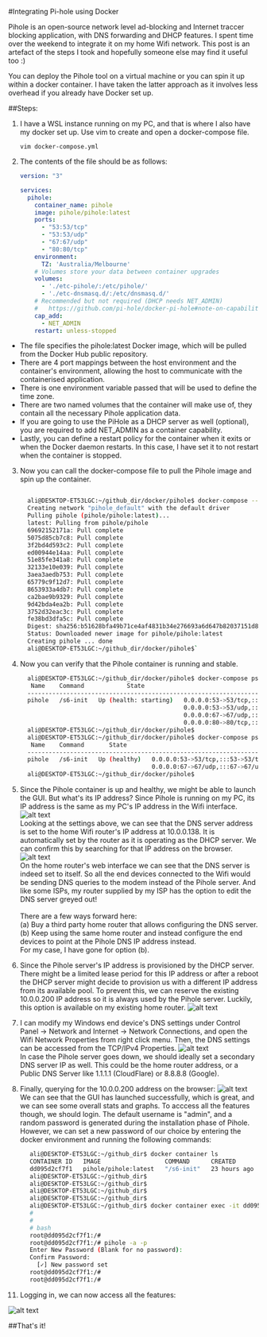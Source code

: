 #Integrating Pi-hole using Docker

Pihole is an open-source network level ad-blocking and Internet traccer blocking application, with DNS forwarding and DHCP features. I spent time over the weekend to integrate it on my home Wifi network. This post is an artefact of the steps I took and hopefully someone else may find it useful too :)

You can deploy the Pihole tool on a virtual machine or you can spin it up within a docker container. I have taken the latter approach as it involves less overhead if you already have Docker set up.

##Steps:
1. I have a WSL instance running on my PC, and that is where I also have my docker set up. Use vim to create and open a docker-compose file. 

    `vim docker-compose.yml`
2. The contents of the file should be as follows:
    ```yaml
    version: "3"
    
    services:
      pihole:
        container_name: pihole
        image: pihole/pihole:latest
        ports:
          - "53:53/tcp"
          - "53:53/udp"
          - "67:67/udp"
          - "80:80/tcp"
        environment:
          TZ: 'Australia/Melbourne'
        # Volumes store your data between container upgrades
        volumes:
          - './etc-pihole/:/etc/pihole/'
          - './etc-dnsmasq.d/:/etc/dnsmasq.d/'
        # Recommended but not required (DHCP needs NET_ADMIN)
        #   https://github.com/pi-hole/docker-pi-hole#note-on-capabilities
        cap_add:
          - NET_ADMIN
        restart: unless-stopped
    ```

  - The file specifies the pihole:latest Docker image, which will be pulled from the Docker Hub public repository. 
  - There are 4 port mappings between the host environment and the container's environment, allowing the host to communicate with the containerised application.
  - There is one environment variable passed that will be used to define the time zone.
  - There are two named volumes that the container will make use of, they contain all the necessary Pihole application data.
  - If you are going to use the PiHole as a DHCP server as well (optional), you are required to add NET_ADMIN as a container capability.
  - Lastly, you can define a restart policy for the container when it exits or when the Docker daemon restarts. In this case, I have set it to not restart when the container is stopped.


3. Now you can call the docker-compose file to pull the Pihole image and spin up the container.
    ```bash

      ali@DESKTOP-ET53LGC:~/github_dir/docker/pihole$ docker-compose --file docker-compose.yml up -d
      Creating network "pihole_default" with the default driver
      Pulling pihole (pihole/pihole:latest)...
      latest: Pulling from pihole/pihole
      69692152171a: Pull complete
      5075d85cb7c8: Pull complete
      3f2bd4d593c2: Pull complete
      ed00944e14aa: Pull complete
      51e85fe341a8: Pull complete
      32133e10e039: Pull complete
      3aea3aedb753: Pull complete
      65779c9f12d7: Pull complete
      8653933a4db7: Pull complete
      ca2bae9b9329: Pull complete
      9d42bda4ea2b: Pull complete
      3752d32eac3c: Pull complete
      fe38bd3dfa5c: Pull complete
      Digest: sha256:b51628bfa49b71ce4af4831b34e276693a6d647b82037151d8eb0d34da504432
      Status: Downloaded newer image for pihole/pihole:latest
      Creating pihole ... done
      ali@DESKTOP-ET53LGC:~/github_dir/docker/pihole$`
    ```
 
 4. Now you can verify that the Pihole container is running and stable.
    ```bash
      ali@DESKTOP-ET53LGC:~/github_dir/docker/pihole$ docker-compose ps
       Name    Command            State                                      Ports
      --------------------------------------------------------------------------------------------------------
      pihole   /s6-init   Up (health: starting)   0.0.0.0:53->53/tcp,:::53->53/tcp,
                                                  0.0.0.0:53->53/udp,:::53->53/udp,
                                                  0.0.0.0:67->67/udp,:::67->67/udp,
                                                  0.0.0.0:80->80/tcp,:::80->80/tcp
      ali@DESKTOP-ET53LGC:~/github_dir/docker/pihole$
      ali@DESKTOP-ET53LGC:~/github_dir/docker/pihole$ docker-compose ps
       Name    Command       State                                       Ports
      --------------------------------------------------------------------------------------------------------
      pihole   /s6-init   Up (healthy)   0.0.0.0:53->53/tcp,:::53->53/tcp, 0.0.0.0:53->53/udp,:::53->53/udp,
                                         0.0.0.0:67->67/udp,:::67->67/udp, 0.0.0.0:80->80/tcp,:::80->80/tcp
      ali@DESKTOP-ET53LGC:~/github_dir/docker/pihole$

    ```

  6. Since the Pihole container is up and healthy, we might be able to launch the GUI. But what's its IP address? Since Pihole is running on my PC, its IP address is the same as my PC's IP address in the Wifi interface.
    ![alt text](https://github.com/ali-qasimi/pihole/blob/32d54d6c670aaa0555c2bfd8206e936bffd22804/Screenshot%202021-08-09%20105049.png "Wifi Settings")
     <br>Looking at the settings above, we can see that the DNS server address is set to the home Wifi router's IP address at 10.0.0.138. It is automatically set by the router as it is operating as the DHCP server. We can confirm this by searching for that IP address on the browser.
    ![alt text](https://github.com/ali-qasimi/pihole/blob/5be1cc35ee548ee2a70f964fdc4795506720d776/Screenshot%202021-08-09%20111025.png "DNS Settings on the modem")
     <br> On the home router's web interface we can see that the DNS server is indeed set to itself. So all the end devices connected to the Wifi would be sending DNS queries to the modem instead of the Pihole server. And like some ISPs, my router supplied by my ISP has the option to edit the DNS server greyed out!
     <br><br>There are a few ways forward here: 
     <br>(a) Buy a third party home router that allows configuring the DNS server. 
     <br>(b) Keep using the same home router and instead configure the end devices to point at the Pihole DNS IP address instead.
     <br>For my case, I have gone for option (b).
  
  7. Since the Pihole server's IP address is provisioned by the DHCP server. There might be a limited lease period for this IP address or after a reboot the DHCP server might decide to provision us with a different IP address from its available pool. To prevent this, we can reserve the existing 10.0.0.200 IP address so it is always used by the Pihole server. Luckily, this option is available on my existing home router.
    ![alt text](https://github.com/ali-qasimi/pihole/blob/bf53ada10b08b14fd6a9bdd22124615c6cd87030/Screenshot%202021-08-09%20113851.png "Reserve IP Address")
  8. I can modify my Windows end device's DNS settings under Control Panel -> Network and Internet -> Network Connections, and open the Wifi Network Properties from right click menu. Then, the DNS settings can be accessed from the TCP/IPv4 Properties.
    ![alt text](https://github.com/ali-qasimi/pihole/blob/7192f18ec80e69e57ac02365b779fb54d82eae08/Screenshot%202021-08-09%20114857.png "DNS Settings")
    <br> In case the Pihole server goes down, we should ideally set a secondary DNS server IP as well. This could be the home router address, or a Public DNS Server like 1.1.1.1 (CloudFlare) or 8.8.8.8 (Google).
  10. Finally, querying for the 10.0.0.200 address on the browser:
    ![alt text](https://github.com/ali-qasimi/pihole/blob/4be238a7e8367ae682a0553c8ebcdff5cbb3b857/Screenshot%202021-08-08%20160515.png "First Look at the GUI")
    We can see that the GUI has launched successfully, which is great, and we can see some overall stats and graphs. To acccess all the features though, we should login. The default username is "admin", and a random password is generated during the installation phase of Pihole. However, we can set a new password of our choice by entering the docker environment and running the following commands:<br>
  ```bash
        ali@DESKTOP-ET53LGC:~/github_dir$ docker container ls
        CONTAINER ID   IMAGE                  COMMAND      CREATED        STATUS                             PORTS                                                                                                                                        NAMES
        dd095d2cf7f1   pihole/pihole:latest   "/s6-init"   23 hours ago   Up 19 seconds (health: starting)   0.0.0.0:53->53/udp, :::53->53/udp, 0.0.0.0:53->53/tcp, :::53->53/tcp, 0.0.0.0:80->80/tcp, 0.0.0.0:67->67/udp, :::80->80/tcp, :::67->67/udp   pihole
        ali@DESKTOP-ET53LGC:~/github_dir$
        ali@DESKTOP-ET53LGC:~/github_dir$
        ali@DESKTOP-ET53LGC:~/github_dir$
        ali@DESKTOP-ET53LGC:~/github_dir$
        ali@DESKTOP-ET53LGC:~/github_dir$ docker container exec -it dd095d2cf7f1  sh
        #
        #
        # bash
        root@dd095d2cf7f1:/#
        root@dd095d2cf7f1:/# pihole -a -p
        Enter New Password (Blank for no password):
        Confirm Password:
          [✓] New password set
        root@dd095d2cf7f1:/#
        root@dd095d2cf7f1:/#

  ```
  
  11. Logging in, we can now access all the features:
  
  ![alt text](https://github.com/ali-qasimi/pihole/blob/7192f18ec80e69e57ac02365b779fb54d82eae08/Screenshot%202021-08-08%20155730.png "Full Dashboard")
  
  
  ##That's it! 
    
